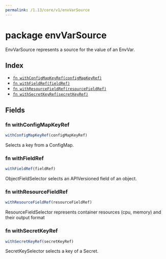 ```yaml
---
permalink: /1.13/core/v1/envVarSource
---
```


# package envVarSource

EnvVarSource represents a source for the value of an EnvVar.

## Index

* [`fn withConfigMapKeyRef(configMapKeyRef)`](#fn-withconfigmapkeyref)
* [`fn withFieldRef(fieldRef)`](#fn-withfieldref)
* [`fn withResourceFieldRef(resourceFieldRef)`](#fn-withresourcefieldref)
* [`fn withSecretKeyRef(secretKeyRef)`](#fn-withsecretkeyref)

## Fields

### fn withConfigMapKeyRef

```ts
withConfigMapKeyRef(configMapKeyRef)
```

Selects a key from a ConfigMap.

### fn withFieldRef

```ts
withFieldRef(fieldRef)
```

ObjectFieldSelector selects an APIVersioned field of an object.

### fn withResourceFieldRef

```ts
withResourceFieldRef(resourceFieldRef)
```

ResourceFieldSelector represents container resources (cpu, memory) and their output format

### fn withSecretKeyRef

```ts
withSecretKeyRef(secretKeyRef)
```

SecretKeySelector selects a key of a Secret.